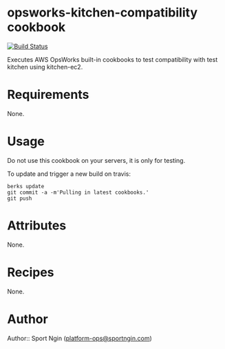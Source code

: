 # opsworks-kitchen-compatibility cookbook

[![Build Status](https://travis-ci.org/sportngin-cookbooks/opsworks-kitchen-compatibility.svg)](https://travis-ci.org/sportngin-cookbooks/opsworks-kitchen-compatibility)

Executes AWS OpsWorks built-in cookbooks to test compatibility with test kitchen using kitchen-ec2.

# Requirements

None.

# Usage

Do not use this cookbook on your servers, it is only for testing.

To update and trigger a new build on travis:
```
berks update
git commit -a -m'Pulling in latest cookbooks.'
git push
```

# Attributes

None.

# Recipes

None.

# Author

Author:: Sport Ngin (<platform-ops@sportngin.com>)
